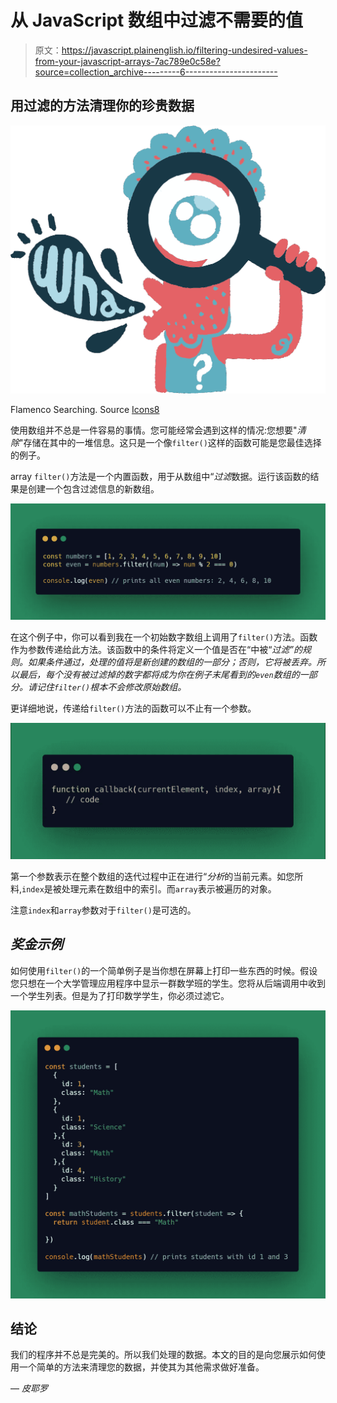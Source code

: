 # 从 JavaScript 数组中过滤不需要的值

> 原文：<https://javascript.plainenglish.io/filtering-undesired-values-from-your-javascript-arrays-7ac789e0c58e?source=collection_archive---------6----------------------->

## 用过滤的方法清理你的珍贵数据

![](img/1f86f26e2ad101bfcbacc20635983165.png)

Flamenco Searching. Source [Icons8](https://icons8.it/ouch/illustration/flamenco-searching)

使用数组并不总是一件容易的事情。您可能经常会遇到这样的情况:您想要"*清除*"存储在其中的一堆信息。这只是一个像`filter()`这样的函数可能是您最佳选择的例子。

array `filter()`方法是一个内置函数，用于从数组中“*过滤*数据。运行该函数的结果是创建一个包含过滤信息的新数组。

![](img/f26f227413f5d2e990d8efa45ea7c132.png)

在这个例子中，你可以看到我在一个初始数字数组上调用了`filter()`方法。函数作为参数传递给此方法。该函数中的条件将定义一个值是否在“中被“*过滤”的规则。如果条件通过，处理的值将是新创建的数组的一部分；否则，它将被丢弃。所以最后，每个没有被过滤掉的数字都将成为你在例子末尾看到的`even`数组的一部分。请记住`filter()`根本不会修改原始数组。*

更详细地说，传递给`filter()`方法的函数可以不止有一个参数。

![](img/1b7597b845e40cf45f4574b46b8e0985.png)

第一个参数表示在整个数组的迭代过程中正在进行“*分析*的当前元素。如您所料,`index`是被处理元素在数组中的索引。而`array`表示被遍历的对象。

注意`index`和`array`参数对于`filter()`是可选的。

## *奖金示例*

如何使用`filter()`的一个简单例子是当你想在屏幕上打印一些东西的时候。假设您只想在一个大学管理应用程序中显示一群数学班的学生。您将从后端调用中收到一个学生列表。但是为了打印数学学生，你必须过滤它。

![](img/e4311c8c179c8d13af1703f256cde66c.png)

## 结论

我们的程序并不总是完美的。所以我们处理的数据。本文的目的是向您展示如何使用一个简单的方法来清理您的数据，并使其为其他需求做好准备。

— *皮耶罗*